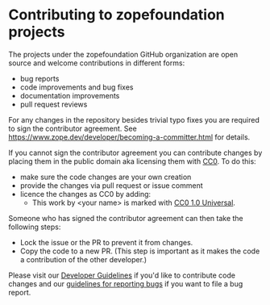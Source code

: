 # Contributing to zopefoundation projects

The projects under the zopefoundation GitHub organization are open source and
welcome contributions in different forms:

* bug reports
* code improvements and bug fixes
* documentation improvements
* pull request reviews

For any changes in the repository besides trivial typo fixes you are required
to sign the contributor agreement. See
https://www.zope.dev/developer/becoming-a-committer.html for details.

If you cannot sign the contributor agreement you can contribute changes by
placing them in the public domain aka licensing them with
[CC0](https://creativecommons.org/publicdomain/zero/1.0/). To do this:

* make sure the code changes are your own creation
* provide the changes via pull request or issue comment
* licence the changes as CC0 by adding:
  * This work by \<your name\> is marked with [CC0 1.0 Universal](http://creativecommons.org/publicdomain/zero/1.0?ref=chooser-v1).

Someone who has signed the contributor agreement can then take the following
steps:

* Lock the issue or the PR to prevent it from changes.
* Copy the code to a new PR. (This step is important as it makes the code a contribution of the other developer.)

Please visit our [Developer
Guidelines](https://www.zope.dev/developer/guidelines.html) if you'd like to
contribute code changes and our [guidelines for reporting
bugs](https://www.zope.dev/developer/reporting-bugs.html) if you want to file a
bug report.
